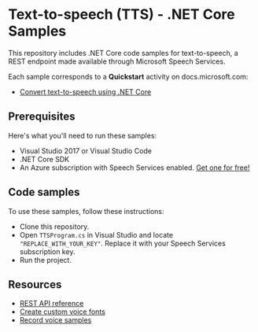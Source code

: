 # Text-to-speech (TTS) - .NET Core Samples

This repository includes .NET Core code samples for text-to-speech, a REST endpoint made available through Microsoft Speech Services.

Each sample corresponds to a **Quickstart** activity on docs.microsoft.com:

* [Convert text-to-speech using .NET Core](https://docs.microsoft.com/azure/cognitive-services/speech-service/quickstart-dotnet-text-to-speech)

## Prerequisites

Here's what you'll need to run these samples:

* Visual Studio 2017 or Visual Studio Code
* .NET Core SDK
* An Azure subscription with Speech Services enabled. [Get one for free!](https://docs.microsoft.com/azure/cognitive-services/speech-service/get-started)

## Code samples

To use these samples, follow these instructions:

* Clone this repository.
* Open `TTSProgram.cs` in Visual Studio and locate `"REPLACE_WITH_YOUR_KEY"`. Replace it with your Speech Services subscription key.
* Run the project.

## Resources

* [REST API reference](https://docs.microsoft.com/azure/cognitive-services/speech-service/rest-apis#text-to-speech-api)
* [Create custom voice fonts](https://docs.microsoft.com/azure/cognitive-services/speech-service/how-to-customize-voice-font)
* [Record voice samples](https://docs.microsoft.com/azure/cognitive-services/speech-service/record-custom-voice-samples)
